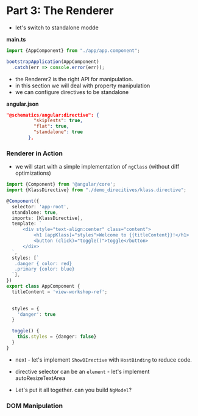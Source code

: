 # Part 3: The Renderer 
- let's switch to standalone modde

__main.ts__
```typescript
import {AppComponent} from "./app/app.component";

bootstrapApplication(AppComponent)
  .catch(err => console.error(err));
```

- the Renderer2 is the right API for manipulation.
- in this section we will deal with property manipulation
- we can configure directives to be standalone

__angular.json__
```json
"@schematics/angular:directive": {
          "skipTests": true,
          "flat": true,
          "standalone": true
        },
```

### Renderer in Action

- we will start with a simple implementation of `ngClass` (without diff optimizations)

```typescript
import {Component} from '@angular/core';
import {KlassDirective} from "./demo_direcitives/klass.directive";

@Component({
  selector: 'app-root',
  standalone: true,
  imports: [KlassDirective],
  template: `
      <div style="text-align:center" class="content">
          <h1 [appKlass]="styles">Welcome to {{titleContent}}!</h1>
          <button (click)="toggle()">toggle</button>
      </div>
  `,
  styles: [`
   .danger { color: red}
   .primary {color: blue}
  `],
})
export class AppComponent {
  titleContent = 'view-workshop-ref';
  

  styles = {
    'danger': true
  }

  toggle() {
    this.styles = {danger: false}
  }
}
```

- next - let's implement `ShowDIrective` with `HostBinding` to reduce code.
 
- directive selector can be an `element` - let's implement autoResizeTextArea

- Let's put it all together. can you build `NgModel`?


### DOM Manipulation


